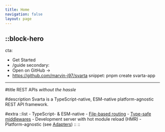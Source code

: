 ```yaml
---
title: Home
navigation: false
layout: page
---
```


::block-hero
---
cta:
  - Get Started
  - /guide
secondary:
  - Open on GitHub →
  - https://github.com/marvin-j97/svarta
snippet: pnpm create svarta-app
---

#title
REST APIs *without the hassle*

#description
Svarta is a TypeScript-native, ESM-native platform-agnostic REST API framework.

#extra
  ::list
    - TypeScript- & ESM-native
    - [File-based routing](/usage/routes)
    - [Type-safe middlewares](/usage/middlewares)
    - Development server with hot module reload (HMR)
    - Platform-agnostic (see [Adapters](/deployment))
  ::
::
